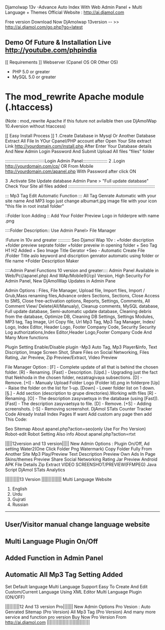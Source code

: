 Djamolwap 13v -Advance Auto Index With Web Admin Panel + Multi Language + Themes
Official Website : http://ai.djamol.com

Free version Download Now
DjAmolwap 13version -- >> http://ai.djamol.com/go.php?go=latest

Demo Of Future & Installation Live http://youtube.com/phpindia
-------------------------------------
[[ Requirements ]]
Webserver (Cpanel OS OR Other OS)
   * PHP 5.0 or greater
   * MySQL 5.0 or greater
   # The mod_rewrite Apache module (.htaccess)
(Note : mod_rewrite Apache if this future not avilalble then use DjAmolWap 10.4version without htaccess)


[[ Easy Install Process ]]
1 .Create Database in Mysql Or Another Database
   Extract All File In YOur Cpanel/PHP account after Open Your Site extract Link http://yourdomain.com/install.php
   After Enter Your Database details And New Admin Login Password And Submit
   Upload All files "files" folder

::::::::::::::::::::::::::::::::Login Admin Panel::::::::::::::::::::
2 .Login http://yourdomain.com/cp/ OR From Mobile http://yourdomain.com/apanel.php With Password after click ON

3 .Activate Site Update database Admin Pane > "Full update database" Check Your Site all files added
::::::::::::::::::::::::::::::::::::::::::::::::::::::::::::::::::::::

::: Mp3 Tag Edit Automatic Function :::
All Tag Genrate Automatic with your site name And MP3 logo just change albumart.jpg image file with your icon "this file in root install folder"

::Folder Icon Adding ::
Add Your Folder Preview Logo in folderpre
with name <folder id>.png

::::Folder Description::
Use Admin Panel> File Manager

:Future in 10v and greater ::::::::::
Seo Djamol Wap 10v : +folder discription
                     +folder preview seprate folder
                     +folder preveiw in opening folder
                     + Seo Tag H1 H2 Added
                     + Seo Image Title Gerator
                     +Seo - Automatic Create File /Folder Title aslo keyword and discription genrator automatic using folder or file name
                     +Folder Description Maker

::::Admin Panel Functions 10 version and greater::::
Admin Panel Available in Web/Pc(/apanel.php) And WAp/Mobile9(/cp) Version, High Security For Admin Panel, New DjAmolWap Updates in Admin Pane

Admin Options : Files, File Manager, Upload file, Import files, Import / Grub,Mass renaming files,Advance orders Sections,
                Sections, Close Access to SMS, Close free-activation options, Reports, Settings, Comments, All Comment View/ Delete(All/Manualy),
                Cleanup comments, MySQL database, Full update database, Semi-automatic update database, Cleaning debris 
                from the database, Optimize DB, Cleaning DB Settings, Settings Modules, MP3 tag, Tag Image, Url Copy file,
                Url Mp3 Tag, Mp3 Tag Manager, Index/ Logo, Index Editor, Header Logo, Footer Company Code, Security
                Security Log authorizations,Index Editor,Header Logo,Footer Company Code And Many More functions

Plugin Setting
Enable/Disable plugin -Mp3 Auto Tag,
                       Mp3 Player&Info,
                       Text Discription,
                       Image Screen Shot,
                       Share Files on Social Networking,
                       Files Rating,
                       Jar Preview,
                       Zip Preview/Extract,
                       Video Preview

File Manager Option : [F] - Complete update of all that is behind the chosen folder.
                      [R] - Renaming.
                      [Fast] - Description.
                      [Upd.] - Upgrading just the fact that Nekhoda in the chosen folder, nezatragivaya subsections.
                      [D] - Remove.
                      [+I] - Manualy Upload Folder Logo (Folder Id).png in folderpre
                      [Up] - Raise the folder on the list for 1-up.
                      [Down] - Lower folder list on 1 down.
                      [§.] - Add section (description to grupe directories).Working with files
                      [R] - Renaming.
                      [O] - The description zasyvaetsya in the database (using [Fast]).
                      [Fast] - The description zasyvaetsya to file.
                      [D] - Remove.
                      [+S] - Adding screenshots.
                      [-S] - Removing screenshot.
 DjAmol STats Counter Tracker Code Already Install Index Pages If want Add custom any page then add This Code:
<script>
var src = "cp/app/djamolst/counter.php"
src += "?ref=" + escape( document.referrer );
src += "&anticache=" + new Date().getTime();
var body = document.getElementsByTagName( "body" )[0];
var image = document.createElement( "img" );
image.src = src;
body.appendChild( image );
</script>
Seo Sitemap About apanel.php?action=seo(only Use For Pro Version)
Robot-edit Robot Setting Also info About apanel.php?action=rtxt

|||||12version and 13 version|||||
New Admin Options : Plugin On/Off, 
                    Ad setting
                    Water2(One Click Folder Png Watermark)
                    Copy Folder Fully From Another Site
                    Mp3 Play/Preview
                    Text Description Preview
                    Own Ads In Page
                    Skins/themes Preview
                    Share Social Networking
                    Rating
                    Jar Preview
                    Android APK File Details
                    Zip Extract
                    VIDEO SCREENSHOT/PREVIEW(FFMPEG) 
                    Java Script DjAmol STats Analytics

||||||||||13 Version ||||||||||||||
Multi Language Website
1) English
2) Urdu
3) Gujrati
4) Russian
-------------------------------------
User/Visitor manual change language website
-------------------------------------
Multi Language Plugin On/Off
-------------------------------------
Added Function in Admin Panel
-------------------------------------
Automatic All Mp3 Tag Setting Added
-------------------------------------
Set Default language
Multi Language Support
Easy To Create And Edit Custom/Current Language Using XML Editor
Multi Language Plugin (ON/OFF)


||||||||||12 And 13 version Pro|||||||
New Admin Options Pro Vesion : Auto Genrated Sitemap (Pro Version)
                               All Mp3 Tag (Pro Version) And many more service and function pro version
                               Buy Now Pro Version From http://ai.djamol.com
||||||||||||||||||||||||||||||
